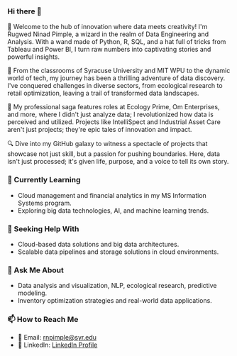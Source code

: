 ### Hi there 👋



🚀 Welcome to the hub of innovation where data meets creativity! I'm Rugwed Ninad Pimple, a wizard in the realm of Data Engineering and Analysis. With a wand made of Python, R, SQL, and a hat full of tricks from Tableau and Power BI, I turn raw numbers into captivating stories and powerful insights.

🌟 From the classrooms of Syracuse University and MIT WPU to the dynamic world of tech, my journey has been a thrilling adventure of data discovery. I've conquered challenges in diverse sectors, from ecological research to retail optimization, leaving a trail of transformed data landscapes.

💼 My professional saga features roles at Ecology Prime, Om Enterprises, and more, where I didn't just analyze data; I revolutionized how data is perceived and utilized. Projects like IntelliSpect and Industrial Asset Care aren't just projects; they're epic tales of innovation and impact.

🔍 Dive into my GitHub galaxy to witness a spectacle of projects that showcase not just skill, but a passion for pushing boundaries. Here, data isn't just processed; it's given life, purpose, and a voice to tell its own story.

### 🌱 Currently Learning
- Cloud management and financial analytics in my MS Information Systems program.
- Exploring big data technologies, AI, and machine learning trends.

### 🤔 Seeking Help With
- Cloud-based data solutions and big data architectures.
- Scalable data pipelines and storage solutions in cloud environments.

### 💬 Ask Me About
- Data analysis and visualization, NLP, ecological research, predictive modeling.
- Inventory optimization strategies and real-world data applications.

### 📫 How to Reach Me
- 📧 Email: [rnpimple@syr.edu](mailto:rnpimple@syr.edu)
- 🔗 LinkedIn: [LinkedIn Profile](https://www.linkedin.com/in/rugwedpimple/)
